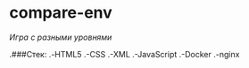 # compare-env

 *Игра с разными уровнями*
 
 .###Стек: 
 .-HTML5
 .-CSS
 .-XML
 .-JavaScript
 .-Docker
 .-nginx
